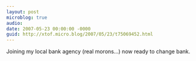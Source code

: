 ```yaml
---
layout: post
microblog: true
audio: 
date: 2007-05-23 00:00:00 -0000
guid: http://xtof.micro.blog/2007/05/23/t75069452.html
---
```

Joining my local bank agency (real morons...)  now ready to change bank.
